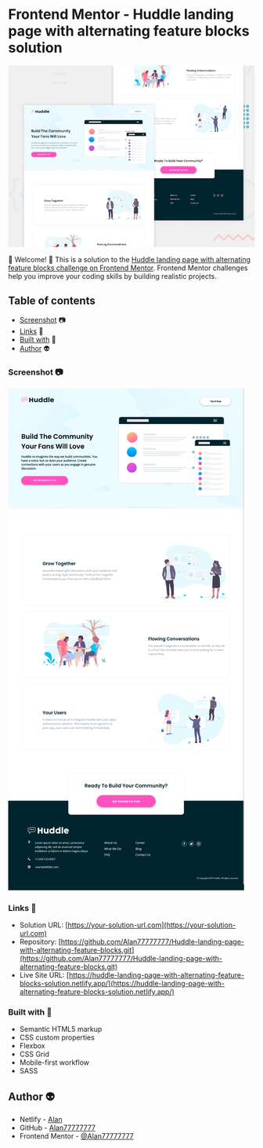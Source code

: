 # Frontend Mentor - Huddle landing page with alternating feature blocks solution

![Design preview for the Huddle landing page with alternating feature blocks coding challenge](./design/desktop-preview.jpg)

👋 Welcome! 👋 
This is a solution to the [Huddle landing page with alternating feature blocks challenge on Frontend Mentor](https://www.frontendmentor.io/challenges/huddle-landing-page-with-alternating-feature-blocks-5ca5f5981e82137ec91a5100). Frontend Mentor challenges help you improve your coding skills by building realistic projects. 


## Table of contents

  - [Screenshot](#screenshot) 📷 
  - [Links](#links) 🔗
  - [Built with](#built-with) 🔨
  - [Author](#author) 👽


### Screenshot 📷

![](./images/SCREENSHOOT.png)

### Links 🔗

- Solution URL: [https://your-solution-url.com](https://your-solution-url.com)
- Repository: [https://github.com/Alan77777777/Huddle-landing-page-with-alternating-feature-blocks.git](https://github.com/Alan77777777/Huddle-landing-page-with-alternating-feature-blocks.git)
- Live Site URL: [https://huddle-landing-page-with-alternating-feature-blocks-solution.netlify.app/](https://huddle-landing-page-with-alternating-feature-blocks-solution.netlify.app/)

### Built with 🔨

- Semantic HTML5 markup
- CSS custom properties
- Flexbox
- CSS Grid
- Mobile-first workflow
- SASS

## Author 👽

- Netlify - [Alan](https://app.netlify.com/teams/alan77777777/overview)
- GitHub - [Alan77777777](https://github.com/Alan77777777)
- Frontend Mentor - [@Alan77777777](https://www.frontendmentor.io/profile/Alan77777777)


